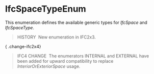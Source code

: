 # IfcSpaceTypeEnum

This enumeration defines the available generic types for _IfcSpace_ and _IfcSpaceType_.

> HISTORY&nbsp; New enumeration in IFC2x3.

{ .change-ifc2x4}
> IFC4 CHANGE&nbsp; The enumerators INTERNAL and EXTERNAL have been added for upward compatibility to replace _InteriorOrExteriorSpace_ usage.
